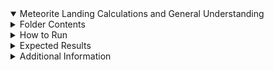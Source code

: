 <details open>
<summary>  Meteorite Landing Calculations and General Understanding </summary>
   <details >
<summary>Folder Contents</summary>
This folder contains 5 files including this README.md file. 1 of the files included in this is a json file labeled
Meteorite_Landings.json that has information about certain meteorites. Another file included in this file is a Docker file to run
and build an image in a container known as Docker. the next file is the python script that is named ml_data_analysis.py which
gives quite a bit of information about 30 of the meteorites found in the Meteorite_Landings.json file.
The last flie is another python script that is meant to test to ensure that the ml_data_analysis.py script is running 
properly
</details>
<details>
<summary> How to Run </summary>
To begin ensure that all of the file found in this directory are copied to a single directory elsewhere 
with the inteded purpose of running the ml_data_analysis.py file. one should be able to pull the existing image 
created on the Docker Hub by  using the command docker pull jal7434/ml_data_analysis:hw04 once that is done
running the code in the contatiner is fairly simple and available with two options.
First option is to open up the container by using the command 

```
docker run --rm -it -v $PWD:/data jal7434/ml_data_analysis:hw04 /bin/bash 

```

and upon opening this the user will be see as the root user showing that they are in the container.
while in the container simply type ml_data_analysis.py followed by Meteorite_Landings.json to get the output from the script.
the Second option is to run the command through the container without opening it completely and simply getting
an output from the container. Use the code 

```

docker run --rm -v $PWD:/data jal7434/ml_data_analysis:hw04 ml_data_analysis.py /data/Meteorite_Landings.json

```

Additionally aside from running the main file a test file is installed and can be tested with pytest 
test_ml_data_analysis.json to ensure that
all the calculations found inside are done correctly.

To run the analysis script against a unique data set besides 
the example data set provided in the container, you can mount your own data set into 
the container, by first exiting the container with exit and then running the following
 command in the repository with your Dockerfile:

```

docker run --rm -it -v $PWD:/data jal7434/ml_data_analysis:hw04 /bin/bash

```

</details>
<details>
   <summary> Expected Results</summary>
The ml_data_analysis.py script should have the following ouput 

   ```
   Average mass of 30 meteor(s):
83857.3 grams

Hemisphere summary data:
There were 21 meteors found in the Northern & Eastern quadrant
There were 6 meteors found in the Northern & Western quadrant
There were 0 meteors found in the Southern & Eastern quadrant
There were 3 meteors found in the Southern & Western quadrant

Class summary data:
  The {'L5': 1, 'H6': 1, 'EH4': 2, 'Acapulcoite': 1, 'L6': 6, 'LL3-6': 1, 'H5': 3, 'L': 2, 'Diogenite-pm': 1, 'Stone-uncl': 1, 'H4': 2, 'H': 1, 'Iron-IVA': 1, 'CR2-an': 1, 'LL5': 2, 'CI1': 1, 'L/LL4': 1, 'Eucrite-mmict': 1, 'CV3': 1}  
   ```

 this should be fairly straight forward as to what the data represents, with the exception of the Class summary data which was inadvertably left as raw data which can be interpreted as the 
'class' and 'the amount found of the class'  within the Meteorite_Landings.json file.
   </details>
   <details> <summary> Additional Information </summary> 
   More data for the Meteorite_Landing.json file is available at https://raw.githubusercontent.com/wjallen/coe332-sample-data/main/ML_Data_Sample.json
      to use this data in your directory or container use the command 
  
      wget https://raw.githubusercontent.com/wjallen/coe332-sample-data/main/ML_Data_Sample.json
   
       
   to obtain the added/updated Meteorite_Landings.json file.   
   </details>
   
</details>

